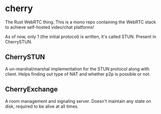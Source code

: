 # cherry
The Rust WebRTC thing. This is a mono repo containing the WebRTC stack to achieve self-hosted video/chat platforms! 

As of now, only 1 (the initial protocol) is written, it's called STUN. Present in CherrySTUN.

## CherrySTUN

A un-marshal/marshal implementation for the STUN protocol along with client. Helps finding out type of NAT and whether p2p is possible or not.

## CherryExchange 

A room management and signaling server. Doesn't maintain any state on disk, required to be alive at all times.

